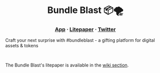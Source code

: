 <h1 align="center">
    Bundle Blast 📦🌪
</h1>


<h3 align="center">
  <a href="https://bundle-blast.com/">App</a>
  <span> · </span>
  <a href="https://github.com/bundle-blast/litepaper/wiki">Litepaper</a>
  <span> · </span>
  <a href="https://twitter.com/bundle_blast">Twitter</a>
</h3>

Craft your next surprise with #bundleblast - a gifting platform for digital assets & tokens

</br>

The Bundle Blast's litepaper is available in the [wiki section](https://github.com/bundle-blast/litepaper/wiki).
